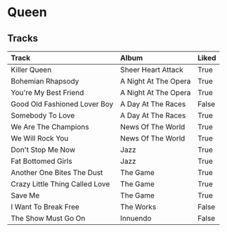 # Queen

## Tracks

| Track                          | Album                | Liked   |
|:-------------------------------|:---------------------|:--------|
| Killer Queen                   | Sheer Heart Attack   | True    |
| Bohemian Rhapsody              | A Night At The Opera | True    |
| You're My Best Friend          | A Night At The Opera | True    |
| Good Old Fashioned Lover Boy   | A Day At The Races   | False   |
| Somebody To Love               | A Day At The Races   | True    |
| We Are The Champions           | News Of The World    | True    |
| We Will Rock You               | News Of The World    | True    |
| Don't Stop Me Now              | Jazz                 | True    |
| Fat Bottomed Girls             | Jazz                 | True    |
| Another One Bites The Dust     | The Game             | True    |
| Crazy Little Thing Called Love | The Game             | True    |
| Save Me                        | The Game             | True    |
| I Want To Break Free           | The Works            | False   |
| The Show Must Go On            | Innuendo             | False   |